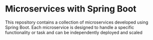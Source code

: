 # Microservices with Spring Boot

This repository contains a collection of microservices developed using Spring Boot. Each microservice is designed to handle a specific functionality or task and can be independently deployed and scaled
